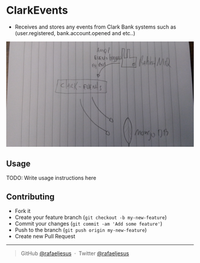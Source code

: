 # ClarkEvents

* Receives and stores any events from Clark Bank systems such as (user.registered, bank.account.opened and etc..)

<p align='center'>
  <img src='https://github.com/ClarkBank/clark_events/blob/master/events.jpg' alt='EventBus diagram'>
</p>


## Usage

TODO: Write usage instructions here

## Contributing
- Fork it
- Create your feature branch (`git checkout -b my-new-feature`)
- Commit your changes (`git commit -am 'Add some feature'`)
- Push to the branch (`git push origin my-new-feature`)
- Create new Pull Request

---

> GitHub [@rafaeljesus](https://github.com/rafaeljesus) &nbsp;&middot;&nbsp;
> Twitter [@rafaeljesus](https://twitter.com/_jesus_rafael)
